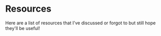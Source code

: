 # Resources

Here are a list of resources that I've discussed or forgot to but still hope they'll be useful!
